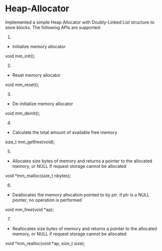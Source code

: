 # Heap-Allocator
Implemented a simple Heap Allocator with Doubly-Linked List structure to store blocks.
The following APIs are supported:

1.
 * Initialize memory allocator
 
void mm_init();

2.
 * Reset memory allocator
 
void mm_reset();

3.
 * De-initialize memory allocator
 
void mm_deinit();

4.
 * Calculate the total amount of available free memory
 
size_t mm_getfree(void);

5.
 * Allocates size bytes of memory and returns a pointer to the
   allocated memory, or NULL if request storage cannot be allocated
   
void *mm_malloc(size_t nbytes);

6.
 * Deallocates the memory allocation pointed to by ptr.
   if ptr is a NULL pointer, no operation is performed
   
void mm_free(void *ap);

7.
 * Reallocates size bytes of memory and returns a pointer to the
   allocated memory, or NULL if request storage cannot be allocated
   
void *mm_realloc(void *ap, size_t size);
